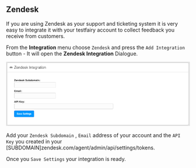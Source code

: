## Zendesk
If you are using Zendesk as your support and ticketing system it is very easy to integrate it with your testfairy account to collect feedback you receive from customers.


From the __Integration__ menu choose `Zendesk` and press the `Add Integration` button - It will open the __Zendesk Integration__ Dialogue.

![](/img/integrations/zendesk/zendest-integration-01.png)


Add your `Zendesk Subdomain` , `Email` address of your account and the `API Key` you created in your [SUBDOMAIN]zendesk.com/agent/admin/api/settings/tokens.

Once you `Save Settings` your integration is ready.
